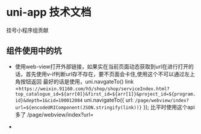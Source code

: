 # uni-app 技术文档 
挂号小程序组贡献


## 组件使用中的坑
* 使用web-view打开外部链接，如果实在当前页面动态获取到url在进行打开的话，首先使用v-if判断url存不存在，要不页面会卡住,使用这个不可以通过左上角按钮返回
	<web-view v-if="url" :webview-styles="webviewStyles" :src="url"></web-view>
  最好的话是使用，uni.navgateTo()
    link =`https://weixin.91160.com/h5/shop/shop/serviceIndex.html?top_catalogue_id=${arr[0]}&first_id=${arr[1]}&project_id=${program.id}&depth=1&cid=100012084`
	uni.navigateTo({ url: `/page/webview/index?url=${encodeURIComponent(JSON.stringify(link))}` });
  比平时使用这个api多了   /page/webview/index?url=

* 